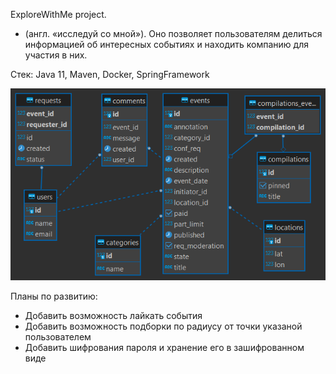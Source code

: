 ExploreWithMe project.

- (англ. «исследуй со мной»). Оно позволяет пользователям делиться информацией об интересных событиях и находить компанию 
для участия в них.

Стек: Java 11, Maven, Docker, SpringFramework

![База данных проекта](https://github.com/AndreyStaroverov/java-explore-with-me/blob/28c2f09ab3ad323e549d15657552e6a73663b4ab/ewmmainpic.png)

Планы по развитию: 
- Добавить возможность лайкать события
- Добавить возможность подборки по радиусу от точки указаной пользователем
- Добавить шифрования пароля и хранение его в зашифрованном виде
